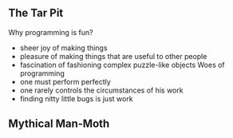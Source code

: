 ## The Tar Pit
Why programming is fun?
- sheer joy of making things
-  pleasure of making things that are useful to other people
-  fascination of fashioning complex puzzle-like
objects
Woes of programming
- one must perform perfectly
- one rarely controls the circumstances of his work
- finding nitty little bugs is just work

## Mythical Man-Moth
